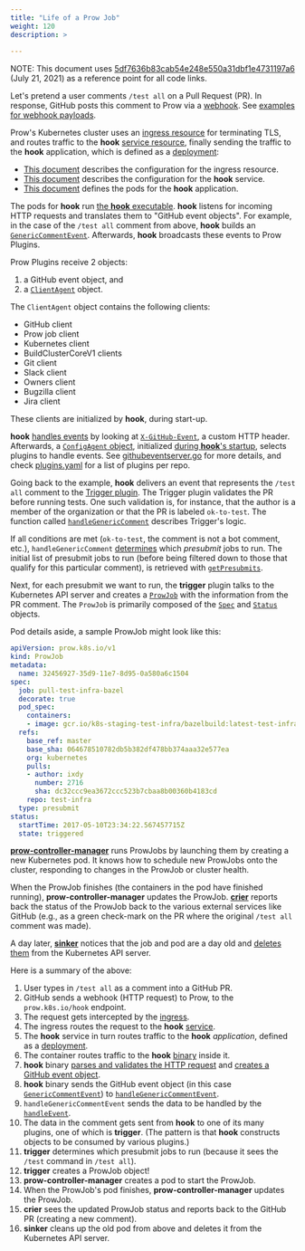 ```yaml
---
title: "Life of a Prow Job"
weight: 120
description: >
  
---
```


NOTE: This document uses [5df7636b83cab54e248e550a31dbf1e4731197a6][prow-repo-sync-point] (July 21, 2021) as a reference point for all code links.

Let's pretend a user comments `/test all` on a Pull Request (PR).
In response, GitHub posts this comment to Prow via a [webhook][github-webhook].
See [examples for webhook payloads][sample-github-webhook-payloads].

Prow's Kubernetes cluster uses an [ingress resource][ingress-resource] for terminating TLS, and routes traffic to the **hook** [service resource][service-resource], finally sending the traffic to the **hook** application, which is defined as a [deployment][deployment-controller]:

* [This document][ingress-yaml] describes the configuration for the ingress resource.
* [This document][hook-service-yaml] describes the configuration for the **hook** service.
* [This document][hook-deployment-yaml] defines the pods for the  **hook** application.

The pods for **hook** run [the **hook** executable][hook-main].
**hook** listens for incoming HTTP requests and translates them to "GitHub event objects".
For example, in the case of the `/test all` comment from above, **hook** builds an [`GenericCommentEvent`][github-GenericCommentEvent].
Afterwards, **hook** broadcasts these events to Prow Plugins.

Prow Plugins receive 2 objects:

1) a GitHub event object, and
2) a [`ClientAgent`][plugins-ClientAgent] object.

The `ClientAgent` object contains the following clients:

* GitHub client
* Prow job client
* Kubernetes client
* BuildClusterCoreV1 clients
* Git client
* Slack client
* Owners client
* Bugzilla client
* Jira client

These clients are initialized by **hook**, during start-up.

**hook** [handles events][hook-ServeHTTP] by looking at [`X-GitHub-Event`][github-ValidateWebhook], a custom HTTP header.
Afterwards, a [`ConfigAgent` object][plugins-ConfigAgent], initialized [during **hook**'s startup][hook-initialize-configAgent], selects plugins to handle events.
See [githubeventserver.go][githubeventserver-handleEvent] for more details, and check [plugins.yaml][plugins-yaml] for a list of plugins per repo.

Going back to the example, **hook** delivers an event that represents the `/test all` comment to the [Trigger plugin][prow-plugins-trigger].
The Trigger plugin validates the PR before running tests.
One such validation is, for instance, that the author is a member of the organization or that the PR is labeled `ok-to-test`.
The function called [`handleGenericComment`][trigger-handleGenericComment] describes Trigger's logic.

If all conditions are met (`ok-to-test`, the comment is not a bot comment, etc.), `handleGenericComment` [determines][trigger-FilterPresubmits] which *presubmit* jobs to run.
The initial list of presubmit jobs to run (before being filtered down to those that qualify for this particular comment), is retrieved with [`getPresubmits`][trigger-handleGenericComment-getPresubmits].

Next, for each presubmit we want to run, the **trigger** plugin talks to the Kubernetes API server and creates a [`ProwJob`][api-ProwJob] with the information from the PR comment.
The `ProwJob` is primarily composed of the [`Spec`][api-ProwJobSpec] and [`Status`][api-ProwJobStatus] objects.

Pod details aside, a sample ProwJob might look like this:

```yaml
apiVersion: prow.k8s.io/v1
kind: ProwJob
metadata:
  name: 32456927-35d9-11e7-8d95-0a580a6c1504
spec:
  job: pull-test-infra-bazel
  decorate: true
  pod_spec:
    containers:
    - image: gcr.io/k8s-staging-test-infra/bazelbuild:latest-test-infra
  refs:
    base_ref: master
    base_sha: 064678510782db5b382df478bb374aaa32e577ea
    org: kubernetes
    pulls:
    - author: ixdy
      number: 2716
      sha: dc32ccc9ea3672ccc523b7cbaa8b00360b4183cd
    repo: test-infra
  type: presubmit
status:
  startTime: 2017-05-10T23:34:22.567457715Z
  state: triggered
```

[**prow-controller-manager**](/docs/components/core/prow-controller-manager/) runs ProwJobs by launching them by creating a new Kubernetes pod.
It knows how to schedule new ProwJobs onto the cluster, responding to changes in the ProwJob or cluster health.

When the ProwJob finishes (the containers in the pod have finished running), **prow-controller-manager** updates the ProwJob.
[**crier**](/docs/components/core/crier/) reports back the status of the ProwJob back to the various external services like GitHub (e.g., as a green check-mark on the PR where the original `/test all` comment was made).

A day later, [**sinker**][sinker] notices that the job and pod are a day old and [deletes them][sinker-clean] from the Kubernetes API server.

Here is a summary of the above:

1. User types in `/test all` as a comment into a GitHub PR.
1. GitHub sends a webhook (HTTP request) to Prow, to the `prow.k8s.io/hook` endpoint.
1. The request gets intercepted by the [ingress][ingress-yaml].
1. The ingress routes the request to the **hook** [service][hook-service-yaml].
1. The **hook** service in turn routes traffic to the **hook** *application*, defined as a [deployment][hook-deployment-yaml].
1. The container routes traffic to the **hook** [binary][hook-main] inside it.
1. **hook** binary [parses and validates the HTTP request][hook-ServeHTTP-ValidateWebhook] and [creates a GitHub event object][hook-ServeHTTP-demuxEvent].
1. **hook** binary sends the GitHub event object (in this case [`GenericCommentEvent`][github-GenericCommentEvent]) to [`handleGenericCommentEvent`][hook-handleGenericComment].
1. `handleGenericCommentEvent` sends the data to be handled by the [`handleEvent`][githubeventserver-handleEvent].
1. The data in the comment gets sent from **hook** to one of its many plugins, one of which is **trigger**. (The pattern is that **hook** constructs objects to be consumed by various plugins.)
1. **trigger** determines which presubmit jobs to run (because it sees the `/test` command in `/test all`).
1. **trigger** creates a ProwJob object!
1. **prow-controller-manager** creates a pod to start the ProwJob.
1. When the ProwJob's pod finishes, **prow-controller-manager** updates the ProwJob.
1. **crier** sees the updated ProwJob status and reports back to the GitHub PR (creating a new comment).
1. **sinker** cleans up the old pod from above and deletes it from the Kubernetes API server.

[github-webhook]: https://developer.github.com/webhooks/

[deployment-controller]: https://kubernetes.io/docs/concepts/workloads/controllers/deployment/
[ingress-resource]:      https://kubernetes.io/docs/concepts/services-networking/ingress/
[service-resource]:      https://kubernetes.io/docs/concepts/services-networking/service/

[hook-deployment-yaml]:                       https://github.com/kubernetes/test-infra/blob/5df7636b83cab54e248e550a31dbf1e4731197a6/config/prow/cluster/hook_deployment.yaml
[hook-service-yaml]:                          https://github.com/kubernetes/test-infra/blob/5df7636b83cab54e248e550a31dbf1e4731197a6/config/prow/cluster/hook_service.yaml
[ingress-yaml]:                               https://github.com/kubernetes/test-infra/blob/5df7636b83cab54e248e550a31dbf1e4731197a6/config/prow/cluster/tls-ing_ingress.yaml
[plugins-yaml]:                               https://github.com/kubernetes/test-infra/blob/5df7636b83cab54e248e550a31dbf1e4731197a6/config/prow/plugins.yaml
[api-ProwJob]:                                https://github.com/kubernetes-sigs/prow/blob/db89760fea406dd2813e331c3d52b53b5bcbd140/pkg/apis/prowjobs/v1/types.go#L129
[api-ProwJobSpec]:                            https://github.com/kubernetes-sigs/prow/blob/db89760fea406dd2813e331c3d52b53b5bcbd140/pkg/apis/prowjobs/v1/types.go#L141
[api-ProwJobStatus]:                          https://github.com/kubernetes-sigs/prow/blob/db89760fea406dd2813e331c3d52b53b5bcbd140/pkg/apis/prowjobs/v1/types.go#L1044
[hook-initialize-configAgent]:                https://github.com/kubernetes-sigs/prow/blob/db89760fea406dd2813e331c3d52b53b5bcbd140/pkg/cmd/hook/main.go#L115
[hook-main]:                                  https://github.com/kubernetes-sigs/prow/blob/db89760fea406dd2813e331c3d52b53b5bcbd140/pkg/cmd/hook/main.go#L107
[sinker-clean]:                               https://github.com/kubernetes-sigs/prow/blob/db89760fea406dd2813e331c3d52b53b5bcbd140/pkg/cmd/sinker/main.go#L327
[sinker]:                                     https://github.com/kubernetes-sigs/prow/blob/db89760fea406dd2813e331c3d52b53b5bcbd140/pkg/cmd/sinker/main.go#L98
[github-GenericCommentEvent]:                 https://github.com/kubernetes-sigs/prow/blob/db89760fea406dd2813e331c3d52b53b5bcbd140/pkg/github/types.go#L1291
[github-ValidateWebhook]:                     https://github.com/kubernetes-sigs/prow/blob/db89760fea406dd2813e331c3d52b53b5bcbd140/pkg/github/webhooks.go#L31
[githubeventserver-handleEvent]:              https://github.com/kubernetes-sigs/prow/blob/db89760fea406dd2813e331c3d52b53b5bcbd140/pkg/githubeventserver/githubeventserver.go#L222
[hook-handleGenericComment]:                  https://github.com/kubernetes-sigs/prow/blob/db89760fea406dd2813e331c3d52b53b5bcbd140/pkg/hook/events.go#L357
[hook-ServeHTTP]:                             https://github.com/kubernetes-sigs/prow/blob/db89760fea406dd2813e331c3d52b53b5bcbd140/pkg/hook/server.go#L57
[hook-ServeHTTP-ValidateWebhook]:             https://github.com/kubernetes-sigs/prow/blob/db89760fea406dd2813e331c3d52b53b5bcbd140/pkg/hook/server.go#L58
[hook-ServeHTTP-demuxEvent]:                  https://github.com/kubernetes-sigs/prow/blob/db89760fea406dd2813e331c3d52b53b5bcbd140/pkg/hook/server.go#L72
[plugins-ClientAgent]:                        https://github.com/kubernetes-sigs/prow/blob/db89760fea406dd2813e331c3d52b53b5bcbd140/pkg/plugins/plugins.go#L258
[plugins-ConfigAgent]:                        https://github.com/kubernetes-sigs/prow/blob/db89760fea406dd2813e331c3d52b53b5bcbd140/pkg/plugins/plugins.go#L271
[trigger-FilterPresubmits]:                   https://github.com/kubernetes-sigs/prow/blob/db89760fea406dd2813e331c3d52b53b5bcbd140/pkg/plugins/trigger/generic-comment.go#L182-L198
[trigger-handleGenericComment]:               https://github.com/kubernetes-sigs/prow/blob/db89760fea406dd2813e331c3d52b53b5bcbd140/pkg/plugins/trigger/generic-comment.go#L33
[trigger-handleGenericComment-getPresubmits]: https://github.com/kubernetes-sigs/prow/blob/db89760fea406dd2813e331c3d52b53b5bcbd140/pkg/plugins/trigger/generic-comment.go#L57

[prow-repo-sync-point]:                       https://github.com/kubernetes/test-infra/tree/5df7636b83cab54e248e550a31dbf1e4731197a6
[sample-github-webhook-payloads]:             https://github.com/kubernetes/test-infra/tree/5df7636b83cab54e248e550a31dbf1e4731197a6/prow/cmd/phony/examples
[prow-plugins-trigger]:                       https://github.com/kubernetes/test-infra/tree/5df7636b83cab54e248e550a31dbf1e4731197a6/prow/plugins/trigger
